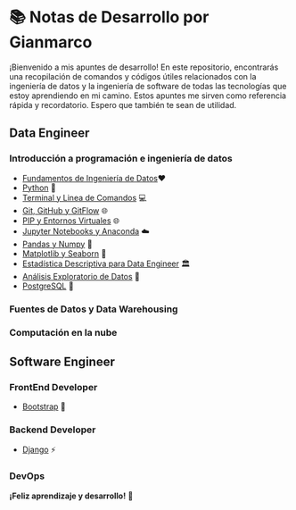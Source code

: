 # 📚 Notas de Desarrollo por Gianmarco

¡Bienvenido a mis apuntes de desarrollo! En este repositorio, encontrarás una recopilación de comandos y códigos útiles relacionados con la ingeniería de datos y la ingeniería de software de todas las tecnologías que estoy aprendiendo en mi camino. Estos apuntes me sirven como referencia rápida y recordatorio. Espero que también te sean de utilidad.

## Data Engineer

### Introducción a programación e ingeniería de datos

- [Fundamentos de Ingeniería de Datos](introduccion_data_engineer.md)❤️
- [Python](python.md) 🐍
- [Terminal y Linea de Comandos](terminal_y_lineas_de_comandos.md) 💻
- [Git, GitHub y GitFlow](git_github_gitflow.md) 🌐
- [PIP y Entornos Virtuales](pip_y_entornos_virtuales.md) 🌐
- [Jupyter Notebooks y Anaconda](jupyter_notebooks_y_anaconda.md) ☁️
- [Pandas y Numpy](pandas_numpy.md) 🚀
- [Matplotlib y Seaborn](matplotlib_seaborn.md) 🚀
- [Estadística Descriptiva para Data Engineer](matplotlib_seaborn.md) 🏛️
- [Análisis Exploratorio de Datos](analisis_exploratorio_de_datos.md) 🏸
- [PostgreSQL](postgresql.md) 🐘

### Fuentes de Datos y Data Warehousing

### Computación en la nube

## Software Engineer

### FrontEnd Developer

- [Bootstrap](bootstrap.md) 🌈

### Backend Developer

- [Django](django.md) ⚡

### DevOps

**¡Feliz aprendizaje y desarrollo!** 🚀